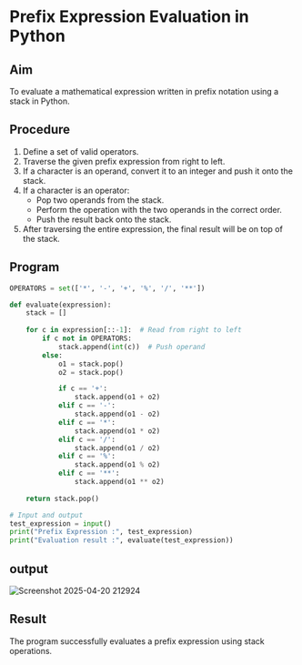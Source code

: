 
# Prefix Expression Evaluation in Python

## Aim
To evaluate a mathematical expression written in prefix notation using a stack in Python.

## Procedure
1. Define a set of valid operators.
2. Traverse the given prefix expression from right to left.
3. If a character is an operand, convert it to an integer and push it onto the stack.
4. If a character is an operator:
   - Pop two operands from the stack.
   - Perform the operation with the two operands in the correct order.
   - Push the result back onto the stack.
5. After traversing the entire expression, the final result will be on top of the stack.

## Program

```python
OPERATORS = set(['*', '-', '+', '%', '/', '**']) 

def evaluate(expression):
    stack = []
    
    for c in expression[::-1]:  # Read from right to left
        if c not in OPERATORS:
            stack.append(int(c))  # Push operand
        else:
            o1 = stack.pop()
            o2 = stack.pop()

            if c == '+':
                stack.append(o1 + o2)
            elif c == '-':
                stack.append(o1 - o2)
            elif c == '*':
                stack.append(o1 * o2)
            elif c == '/':
                stack.append(o1 / o2)
            elif c == '%':
                stack.append(o1 % o2)
            elif c == '**':
                stack.append(o1 ** o2)
    
    return stack.pop()

# Input and output
test_expression = input()
print("Prefix Expression :", test_expression)
print("Evaluation result :", evaluate(test_expression))
```

## output
![Screenshot 2025-04-20 212924](https://github.com/user-attachments/assets/ea380428-aa63-4953-ace7-6c304218855d)

## Result
The program successfully evaluates a prefix expression using stack operations.
